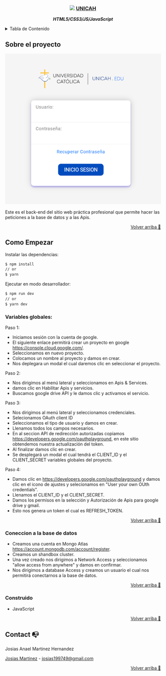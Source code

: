 <div align="center" id="top">

  ### <img src="https://dev.unicah.net/wp-content/uploads/2020/12/logo-unicah-svg-blanco-mini.svg" height="30px"/> [UNICAH](https://unicah.edu)
  
  ***HTML5/CSS3/JS/JavaScript***
</div>



<!-- TABLE OF CONTENTS -->
<details>
  <summary>Tabla de Contenido</summary>
  <ol>
    <li><a href="#about-the-project">Sobre el proyecto</a></i>
    <li><a href="#getting-started">Cómo empezar</a></li>
    <li><a href="#contact">Contacto</a></li>
    <li><a href="#contact">Base de datos</a></li>

  </ol>
</details>

## Sobre el proyecto

![Unicah screenshot](/src/assets/unicah.png)

Este es el back-end del sitio web práctica profesional que permite hacer las peticiones a la base de datos y a las Apis.

<p align="right"><a href="#top">Volver arriba 🔼</a></p>

## Como Empezar

Instalar las dependencias:

```sh
$ npm install
// or
$ yarn
```

Ejecutar en modo desarrollador:

```sh
$ npm run dev
// or
$ yarn dev
```

### Variables globales:

Paso 1:
- Iniciamos sesión con la cuenta de google.
- El siguiente enlace permitirá crear un proyecto en google https://console.cloud.google.com/.
- Seleccionamos en nuevo proyecto.
- Colocamos un nombre al proyecto y damos en crear.
- Nos deplegara un modal el cual daremos clic en seleccionar el proyecto.

Paso 2:
- Nos dirigimos al menú lateral y seleccionamos en Apis & Services.
- damos clic en Habilitar Apis y servicios.
- Buscamos google drive API y le damos clic y activamos el servicio.

Paso 3:
- Nos dirigimos al menú lateral y seleccionamos credenciales.
- Selecionamos OAuth client ID
- Seleccionamos el tipo de usuario y damos en crear.
- Llenamos todos los campos necesarios.
- En al seccion API de redirección autorizadas copiamos https://developers.google.com/oauthplayground, en este sitio obtendemos nuestra actualización del token.
- Al finalizar damos clic en crear.
- Se desplegará un modal el cual tendrá el CLIENT_ID y el CLIENT_SECRET variables globales del proyecto.

Paso 4:
- Damos clic en https://developers.google.com/oauthplayground y damos clic en el icono de ajustes y selecionamos en "User your own OUth credentials".
- Llenamos el CLIENT_ID y el CLIENT_SECRET.
- Damos los permisos en la selección y Autorización de Apis para google drive y gmail.
- Esto nos genera un token el cual es REFRESH_TOKEN.

<p align="right"><a href="#top">Volver arriba 🔼</a></p>



### Coneccion a la base de datos

- Creamos una cuenta en Mongo Atlas https://account.mongodb.com/account/register.
- Creamos un shandbox cluster.
- Una vez creado nos dirigimos a Network Access y seleccionamos "allow access from anywhere" y damos en confirmar.
- Nos dirigimos a database Access y creamos un usuario el cual nos permitirá conectarnos a la base de datos.


<p align="right"><a href="#top">Volver arriba 🔼</a></p>

### Construido

- JavaScript

<p align="right"><a href="#top">Volver arriba 🔼</a></p>


## Contact 📭

Josias Anael Martinez Hernandez <br>

[Josias Martinez](https://www.facebook.com/profile.php?id=100004634116377) - josias199749@gmail.com

<p align="right"><a href="#top">Volver arriba 🔼</a></p>
